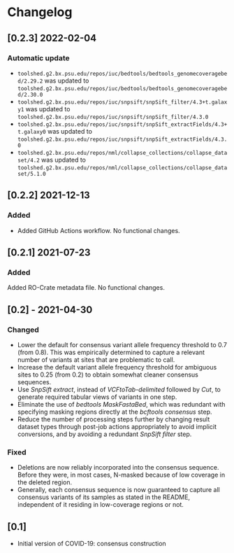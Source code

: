 # Changelog

## [0.2.3] 2022-02-04

### Automatic update
- `toolshed.g2.bx.psu.edu/repos/iuc/bedtools/bedtools_genomecoveragebed/2.29.2` was updated to `toolshed.g2.bx.psu.edu/repos/iuc/bedtools/bedtools_genomecoveragebed/2.30.0`
- `toolshed.g2.bx.psu.edu/repos/iuc/snpsift/snpSift_filter/4.3+t.galaxy1` was updated to `toolshed.g2.bx.psu.edu/repos/iuc/snpsift/snpSift_filter/4.3.0`
- `toolshed.g2.bx.psu.edu/repos/iuc/snpsift/snpSift_extractFields/4.3+t.galaxy0` was updated to `toolshed.g2.bx.psu.edu/repos/iuc/snpsift/snpSift_extractFields/4.3.0`
- `toolshed.g2.bx.psu.edu/repos/nml/collapse_collections/collapse_dataset/4.2` was updated to `toolshed.g2.bx.psu.edu/repos/nml/collapse_collections/collapse_dataset/5.1.0`

## [0.2.2] 2021-12-13

### Added
- Added GitHub Actions workflow. No functional changes.

## [0.2.1] 2021-07-23

### Added

Added RO-Crate metadata file. No functional changes.

## [0.2] - 2021-04-30
### Changed
- Lower the default for consensus variant allele frequency threshold to 0.7
  (from 0.8).
  This was empirically determined to capture a relevant number of variants at
  sites that are problematic to call.
- Increase the default variant allele frequency threshold for ambiguous sites
  to 0.25 (from 0.2) to obtain somewhat cleaner consensus sequences.
- Use *SnpSift extract*, instead of *VCFtoTab-delimited* followed by *Cut*, to
  generate required tabular views of variants in one step.
- Eliminate the use of *bedtools MaskFastaBed*, which was redundant with
  specifying masking regions directly at the *bcftools consensus* step.
- Reduce the number of processing steps further by changing result dataset
  types through post-job actions appropriately to avoid implicit conversions,
  and by avoiding a redundant *SnpSift filter* step.

### Fixed
- Deletions are now reliably incorporated into the consensus sequence.
  Before they were, in most cases, N-masked because of low coverage in the
  deleted region.
- Generally, each consensus sequence is now guaranteed to capture all consensus
  variants of its samples as stated in the README, independent of it residing
  in low-coverage regions or not.

## [0.1]

- Initial version of COVID-19: consensus construction
